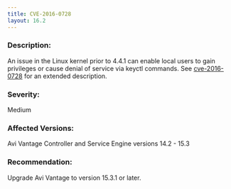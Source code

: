 ```yaml
---
title: CVE-2016-0728
layout: 16.2
---
```

### Description:

An issue in the Linux kernel prior to 4.4.1 can enable local users to gain privileges or cause denial of service via keyctl commands. See <a href="http://www.cve.mitre.org/cgi-bin/cvename.cgi?name=2016-0728">cve-2016-0728</a> for an extended description.

### Severity:

Medium

### Affected Versions:

Avi Vantage Controller and Service Engine versions 14.2 - 15.3

### Recommendation:

Upgrade Avi Vantage to version 15.3.1 or later.
